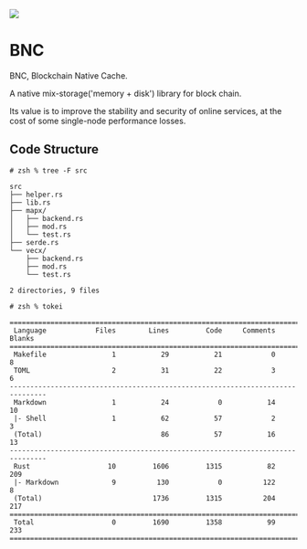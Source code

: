 ![](https://tokei.rs/b1/github/FindoraNetwork/BNC)

# BNC

BNC, Blockchain Native Cache.

A native mix-storage('memory + disk') library for block chain.

Its value is to improve the stability and security of online services, at the cost of some single-node performance losses.

## Code Structure

```shell
# zsh % tree -F src

src
├── helper.rs
├── lib.rs
├── mapx/
│   ├── backend.rs
│   ├── mod.rs
│   └── test.rs
├── serde.rs
└── vecx/
    ├── backend.rs
    ├── mod.rs
    └── test.rs

2 directories, 9 files
```

```shell
# zsh % tokei

===============================================================================
 Language            Files        Lines         Code     Comments       Blanks
===============================================================================
 Makefile                1           29           21            0            8
 TOML                    2           31           22            3            6
-------------------------------------------------------------------------------
 Markdown                1           24            0           14           10
 |- Shell                1           62           57            2            3
 (Total)                             86           57           16           13
-------------------------------------------------------------------------------
 Rust                   10         1606         1315           82          209
 |- Markdown             9          130            0          122            8
 (Total)                           1736         1315          204          217
===============================================================================
 Total                   0         1690         1358           99          233
===============================================================================
```

